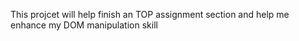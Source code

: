 This projcet will help finish an TOP assignment section and help me enhance my DOM manipulation skill